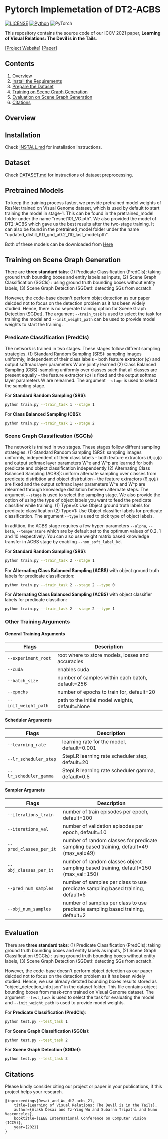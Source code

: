 # Pytorch Implemetation of DT2-ACBS

[![LICENSE](https://img.shields.io/badge/license-MIT-green)](https://github.com/a-lakh/DT2-ACBS/blob/main/LICENSE)
[![Python](https://img.shields.io/badge/python-3.7-blue.svg)](https://www.python.org/)
![PyTorch](https://img.shields.io/badge/pytorch-1.2.0-%237732a8)

This repository contains the source code of our ICCV 2021 paper, **Learning of Visual Relations: The Devil is in the Tails**.  

[[Project Website]](http://www.svcl.ucsd.edu/projects/DT2-ACBS/)
[[Paper]](https://arxiv.org/pdf/2108.09668.pdf)

## Contents

1. [Overview](#Overview)
2. [Install the Requirements](INSTALL.md)
3. [Prepare the Dataset](DATASET.md)
4. [Training on Scene Graph Generation](#perform-training-on-scene-graph-generation)
5. [Evaluation on Scene Graph Generation](#Evaluation)
6. [Citations](#Citations)

## Overview


## Installation

Check [INSTALL.md](INSTALL.md) for installation instructions.

## Dataset

Check [DATASET.md](DATASET.md) for instructions of dataset preprocessing.

## Pretrained Models
To keep the training process faster, we provide pretrained model weights of ResNet trained on Visual Genome dataset, which is used by default to start training the model in stage-1. This can be found in the pretrained_model folder under the name "resnet101_VG.pth". We also provided the model of DT2-ACBS which gave us the best results after the two-stage training. It can also be found in the pretrained_model folder under the name "updated_distill_KD_gnd_a0.2_t10_last_model.pth".

Both of these models can be downloaded from [Here](https://drive.google.com/drive/folders/1r5LShP-oomJx3z_xb1Y-xXMb-ZflRxyD?usp=sharing)


## Training on Scene Graph Generation

There are **three standard taks**: (1) Predicate Classification (PredCls): taking ground truth bounding boxes and entity labels as inputs, (2) Scene Graph Classification (SGCls) : using ground truth bounding boxes without entity labels, (3) Scene Graph Detection (SGDet): detecting SGs from scratch. 

However, the code-base doesn't perform objet detection as our paper deicded not to focus on the detection problem as it has been widely studied. Hence, there is no seperate training option for Scene Graph Detection (SGDet). The argument ```--train_task``` is used to select the task for training the model and ```--init_weight_path``` can be used to provide model weights to start the training.


### Predicate Classification (PredCls)
The network is trained in two stages. These stages follow diffrent sampling strategies. (1) Standard Random Sampling (SRS): sampling images uniformly, independent of their class labels - both feature extractor (φ) and output softmax layer parameters W are jointly learned (2) Class Balanced Sampling (CBS): sampling uniformly over classes such that all classes are present equally - the feature extractor (φ) is fixed and the output softmax layer parameters W are relearned. The argument ```--stage``` is used to select the sampling stage.

For **Standard Random Sampling (SRS)**:
``` bash
python train.py --train_task 1 --stage 1
```
For **Class Balanced Sampling (CBS)**:
``` bash
python train.py --train_task 1 --stage 2
```

### Scene Graph Classification (SGCls)
The network is trained in two stages. These stages follow diffrent sampling strategies. (1) Standard Random Sampling (SRS): sampling images uniformly, independent of their class labels - both feature extractors (θ,φ,ψ) and output softmax layer parameters W^e and W^p are learned for both predicate and object classification independently (2) Alternating Class Balanced Sampling (ACBS): uniform alternate sampling over classes from predicate distribtion and object distrbution - the feature extractors (θ,φ,ψ) are fixed and the output softmax layer parameters W^e and W^p are relearned through knowledge distilation between alternate steps. The argument ```--stage``` is used to select the sampling stage. We also provide the option of using the type of object labels you want to feed the predicate classifier while training. (1) Type=0: Use Object ground truth labels for predicate classification (2) Type=1: Use Object classifier labels for predicate classification. The argument ```--type``` is used to pick type of object labels.

In adittion, the ACBS stage requires a few hyper-parameters ```--alpha```, ```--beta```, ```--temperature``` which are by default set to the optimum values of 0.2, 1 and 10 respectively. You can also use weight matrix based knowledge transfer in ACBS stage by enabling ```--non_soft_label_kd```.


For **Standard Random Sampling (SRS)**:
``` bash
python train.py --train_task 2 --stage 1
```
For **Alternating Class Balanced Sampling (ACBS)** with object ground truth labels for predicate classification:
``` bash
python train.py --train_task 2 --stage 2 --type 0
```
For **Alternating Class Balanced Sampling (ACBS)** with object classifier labels for predicate classifion:
``` bash
python train.py --train_task 2 --stage 2 --type 1
```


### Other Training Arguments

#### General Training Arguments
Flags |  Description
-- | -- 
`--experiment_root`       |       root where to store models, losses and accuracies|
`--cuda`                  |       enables cuda    
`--batch_size`            |       number of samples within each batch, default=256
`--epochs`                |       number of epochs to train for, default=20
`--init_weight_path`      |       path to the initial model weights, default=None



#### Scheduler Arguments
Flags |  Description
-- | -- 
`--learning_rate`         |       learning rate for the model, default=0.001
`--lr_scheduler_step`     |       StepLR learning rate scheduler step, default=20
`--lr_scheduler_gamma`    |       StepLR learning rate scheduler gamma, default=0.5

#### Sampler Argumets
Flags |  Description
-- | -- 
`--iterations_train`      |       number of train episodes per epoch, default=100
`--iterations_val`        |       number of validation episodes per epoch, default=10
`--pred_classes_per_it`   |       number of random classes for predicate sampling based training, default=49 (max_val=49)
`--obj_classes_per_it`    |       number of random classes object sampling based training, default=150  (max_val=150)
`--pred_num_samples`      |       number of samples per class to use predicate sampling based training, default=5
`--obj_num_samples`       |       number of samples per class to use predicate sampling based training, default=2


## Evaluation
There are **three standard taks**: (1) Predicate Classification (PredCls): taking ground truth bounding boxes and entity labels as inputs, (2) Scene Graph Classification (SGCls) : using ground truth bounding boxes without entity labels, (3) Scene Graph Detection (SGDet): detecting SGs from scratch. 

However, the code-base doesn't perform object detection as our paper deicded not to focus on the detection problem as it has been widely studied. Hence, we use already detcted bounding boxes results stored as "object_detection_info.json" in the dataset folder. This file contains object bounding boxes from mask-rcnn trained on Visual Genome dataset. The argument ```--test_task``` is used to select the task for evaluating the model and ```--init_weight_path``` is used to provide model weights.


For **Predicate Classification (PredCls)**:
``` bash
python test.py --test_task 1
```
For **Scene Graph Classification (SGCls)**:
``` bash
python test.py --test_task 2
```
For **Scene Graph Detection (SGDet)**:
``` bash
python test.py --test_task 3
```

## Citations

Please kindly consider citing our project or paper in your publications, if this project helps your research.

```
@inproceedings{Desai_and_Wu_dt2-acbs_21,
	title={Learning of Visual Relations: The Devil is in the Tails},
	author={Alakh Desai and Tz-Ying Wu and Subarna Tripathi and Nuno Vasconcelos},
	booktitle={IEEE International Conference on Computer Vision (ICCV)},
	year={2021}
}
```
